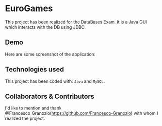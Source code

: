 # EuroGames
This project has been realized for the DataBases Exam. It is a Java GUI which interacts with the DB using JDBC.  

## Demo
Here are some screenshot of the application:
<div align="center">
  
</div>

## Technologies used
This project has been coded with: ```Java``` and ```MySQL```.

## Collaborators & Contributors
I'd like to mention and thank @Francesco_Granozio(https://github.com/Francesco-Granozio) with whom I realized the project. 

